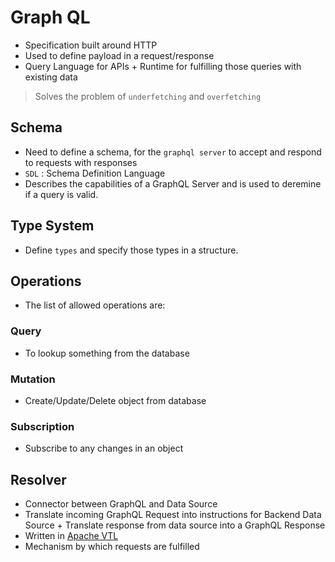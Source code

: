 
# Graph QL

- Specification built around HTTP
- Used to define payload in a request/response
- Query Language for APIs + Runtime for fulfilling those queries with existing data

> Solves the problem of `underfetching` and `overfetching`

## Schema

- Need to define a schema, for the `graphql server` to accept and respond to requests with responses 
- `SDL` : Schema Definition Language
- Describes the capabilities of a GraphQL Server and is used to deremine if a query is valid.

## Type System

- Define `types` and specify those types in a structure.

## Operations

- The list of allowed operations are:

### Query
- To lookup something from the database

### Mutation
- Create/Update/Delete object from database

### Subscription

- Subscribe to any changes in an object

## Resolver

- Connector between GraphQL and Data Source
- Translate incoming GraphQL Request into instructions for Backend Data Source + Translate response from data source into a GraphQL Response
- Written in [Apache VTL](./apache_vtl.md)
- Mechanism by which requests are fulfilled


